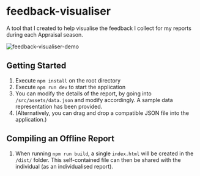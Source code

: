 # feedback-visualiser

A tool that I created to help visualise the feedback I collect for my reports during each Appraisal season.

![feedback-visualiser-demo](https://github.com/jinnotgin/feedback-visualiser/assets/14935308/b58eb69a-4627-4b3b-acf8-4f228c0099c5)

## Getting Started
1. Execute `npm install` on the root directory
2. Execute `npm run dev` to start the application
3. You can modify the details of the report, by going into `/src/assets/data.json` and modify accordingly. A sample data representation has been provided.
4. (Alternatively, you can drag and drop a compatible JSON file into the application.)

## Compiling an Offline Report
1. When running `npm run build`, a single `index.html` will be created in the `/dist/` folder. This self-contained file can then be shared with the individual (as an individualised report).
